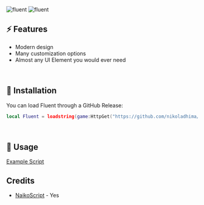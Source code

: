 <img src="Assets/logodark.png#gh-dark-mode-only" alt="fluent">
<img src="Assets/logolight.png#gh-light-mode-only" alt="fluent">

## ⚡ Features

- Modern design
- Many customization options
- Almost any UI Element you would ever need 
<br/>

## 🔌 Installation

You can load Fluent through a GitHub Release:

```lua
local Fluent = loadstring(game:HttpGet("https://github.com/nikoladhima/Fluent/releases/latest/download/main.lua"))()
```
<br/>

## 📜 Usage

[Example Script](https://github.com/nikoladhima/Fluent/blob/master/Example.lua)
<br/>

## Credits

- [NaikoScript](https://github.com/NaikoScript/NaikoScript) - Yes
